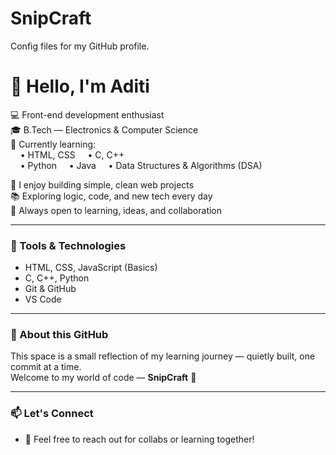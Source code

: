 # SnipCraft
Config files for my GitHub profile.

# 👋 Hello, I'm Aditi

💻 Front-end development enthusiast  
🎓 B.Tech — Electronics & Computer Science  
🌱 Currently learning:  
&nbsp;&nbsp;&nbsp;&nbsp;• HTML, CSS
&nbsp;&nbsp;&nbsp;&nbsp;• C, C++  
&nbsp;&nbsp;&nbsp;&nbsp;• Python 
&nbsp;&nbsp;&nbsp;&nbsp;• Java
&nbsp;&nbsp;&nbsp;&nbsp;• Data Structures & Algorithms (DSA)

🚀 I enjoy building simple, clean web projects  
📚 Exploring logic, code, and new tech every day  
🤝 Always open to learning, ideas, and collaboration

---

### 🔧 Tools & Technologies
- HTML, CSS, JavaScript (Basics)
- C, C++, Python
- Git & GitHub
- VS Code

---

### 📝 About this GitHub
This space is a small reflection of my learning journey — quietly built, one commit at a time.  
Welcome to my world of code — **SnipCraft** 🌿

---

### 📫 Let's Connect
- 💬 Feel free to reach out for collabs or learning together!
